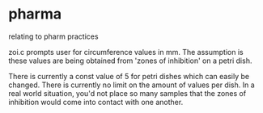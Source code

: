 # pharma
relating to pharm practices


zoi.c prompts user for circumference values in mm. The assumption is these values are being obtained from 'zones of inhibition' on a petri
dish. 

There is currently a const value of 5 for petri dishes which can easily be changed. There is currently no limit on the amount of values per dish. 
In a real world situation, you'd not place so many samples that the zones of inhibition would come into contact with one another. 


